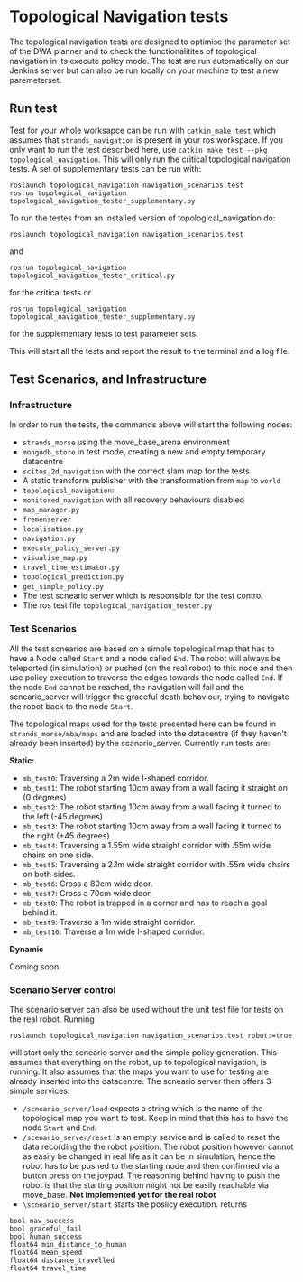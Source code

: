 # Topological Navigation tests

The topological navigation tests are designed to optimise the parameter set of the DWA planner and to check the functionalitites of topological navigation in its execute policy mode. The test are run automatically on our Jenkins server but can also be run locally on your machine to test a new paremeterset. 

## Run test

Test for your whole worksapce can be run with `catkin_make test` which assumes that `strands_navigation` is present in your ros workspace. If you only want to run the test described here, use `catkin_make test --pkg topological_navigation`. This will only run the critical topological navigation tests. A set of supplementary tests can be run with:

```
roslaunch topological_navigation navigation_scenarios.test
rosrun topological_navigation topological_navigation_tester_supplementary.py
```

To run the testes from an installed version of topological_navigation do:

```
roslaunch topological_navigation navigation_scenarios.test
```

and 

```
rosrun topological_navigation topological_navigation_tester_critical.py
```

for the critical tests or

```
rosrun topological_navigation topological_navigation_tester_supplementary.py
```

for the supplementary tests to test parameter sets.

This will start all the tests and report the result to the terminal and a log file.

## Test Scenarios, and Infrastructure

### Infrastructure

In order to run the tests, the commands above will start the following nodes:

* `strands_morse` using the move_base_arena environment
* `mongodb_store` in test mode, creating a new and empty temporary datacentre
* `scitos_2d_navigation` with the correct slam map for the tests
* A static transform publisher with the transformation from `map` to `world`
* `topological_navigation`:
 * `monitored_navigation` with all recovery behaviours disabled
 * `map_manager.py`
 * `fremenserver`
 * `localisation.py`
 * `navigation.py`
 * `execute_policy_server.py`
 * `visualise_map.py`
 * `travel_time_estimator.py`
 * `topological_prediction.py`
 * `get_simple_policy.py`
* The test scneario server which is responsible for the test control
* The ros test file `topological_navigation_tester.py`

### Test Scenarios

All the test scnearios are based on a simple topological map that has to have a Node called `Start` and a node called `End`. The robot will always be teleported (in simulation) or pushed (on the real robot) to this node and then use policy execution to traverse the edges towards the node called `End`. If the node `End` cannot be reached, the navigation will fail and the scneario_server will trigger the graceful death behaviour, trying to navigate the robot back to the node `Start`.

The topological maps used for the tests presented here can be found in `strands_morse/mba/maps` and are loaded into the datacentre (if they haven't already been inserted) by the scanario_server. Currently run tests are:

**Static:**

* `mb_test0`: Traversing a 2m wide l-shaped corridor.
* `mb_test1`: The robot starting 10cm away from a wall facing it straight on (0 degrees)
* `mb_test2`: The robot starting 10cm away from a wall facing it turned to the left (-45 degrees)
* `mb_test3`: The robot starting 10cm away from a wall facing it turned to the right (+45 degrees)
* `mb_test4`: Traversing a 1.55m wide straight corridor with .55m wide chairs on one side.
* `mb_test5`: Traversing a 2.1m wide straight corridor with .55m wide chairs on both sides.
* `mb_test6`: Cross a 80cm wide door.
* `mb_test7`: Cross a 70cm wide door.
* `mb_test8`: The robot is trapped in a corner and has to reach a goal behind it.
* `mb_test9`: Traverse a 1m wide straight corridor.
* `mb_test10`: Traverse a 1m wide l-shaped corridor.

**Dynamic**

Coming soon

### Scenario Server control

The scenario server can also be used without the unit test file for tests on the real robot. Running

```
roslaunch topological_navigation navigation_scenarios.test robot:=true
```

will start only the scneario server and the simple policy generation. This assumes that everything on the robot, up to topological navigation, is running. It also assumes that the maps you want to use for testing are already inserted into the datacentre. The scneario server then offers 3 simple services:

* `/scneario_server/load` expects a string which is the name of the topological map you want to test. Keep in mind that this has to have the node `Start` and `End`.
* `/scenario_server/reset` is an empty service and is called to reset the data recording the the robot position. The robot position however cannot as easily be changed in real life as it can be in simulation, hence the robot has to be pushed to the starting node and then confirmed via a button press on the joypad. The reasoning behind having to push the robot is that the starting position might not be easily reachable via move_base. **Not implemented yet for the real robot**
* `\scneario_server/start` starts the poslicy execution. returns

 ```
bool nav_success
bool graceful_fail
bool human_success
float64 min_distance_to_human
float64 mean_speed
float64 distance_travelled
float64 travel_time
 ```

